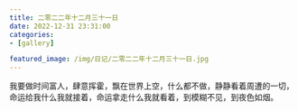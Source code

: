 ```yaml
---
title: 二零二二年十二月三十一日
date: 2022-12-31 23:31:00
categories:
- [gallery]

featured_image: /img/日记/二零二二年十二月三十一日.jpg
---
```


我要做时间富人，肆意挥霍，飘在世界上空，什么都不做，静静看着周遭的一切，命运给我什么我就接着，命运拿走什么我就看着，到模糊不见，到夜色如烟。
